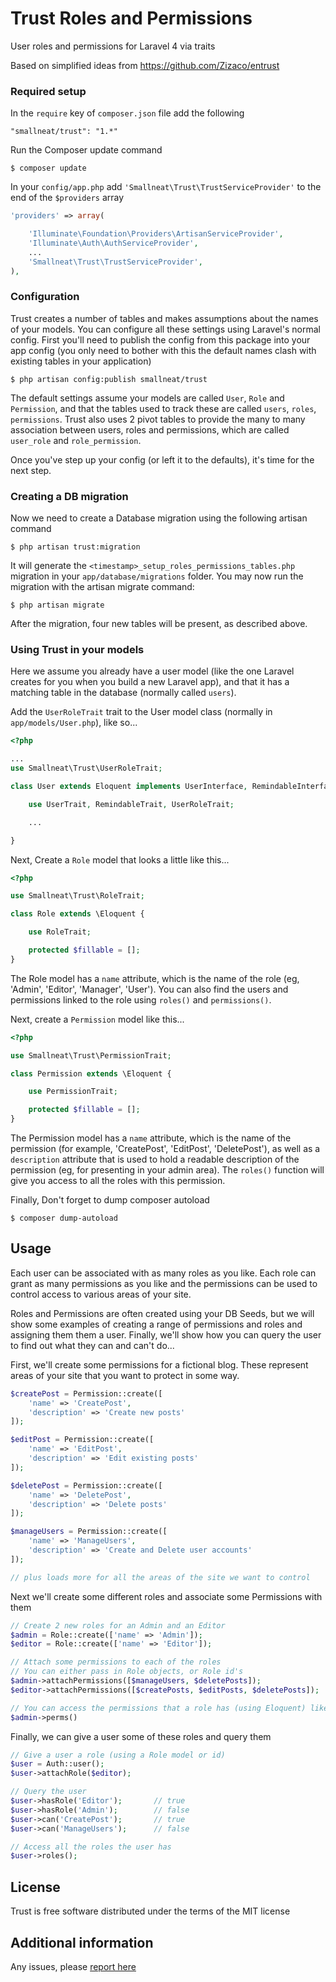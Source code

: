 Trust Roles and Permissions
===========================

User roles and permissions for Laravel 4 via traits

Based on simplified ideas from https://github.com/Zizaco/entrust



### Required setup

In the `require` key of `composer.json` file add the following

    "smallneat/trust": "1.*"

Run the Composer update command

    $ composer update

In your `config/app.php` add `'Smallneat\Trust\TrustServiceProvider'` to the end of the `$providers` array

```php
'providers' => array(

    'Illuminate\Foundation\Providers\ArtisanServiceProvider',
    'Illuminate\Auth\AuthServiceProvider',
    ...
    'Smallneat\Trust\TrustServiceProvider',
),
```


### Configuration

Trust creates a number of tables and makes assumptions about the names of your models. You can configure all these
settings using Laravel's normal config. First you'll need to publish the config from this package into your app config
(you only need to bother with this the default names clash with existing tables in your application)

    $ php artisan config:publish smallneat/trust

The default settings assume your models are called `User`, `Role` and `Permission`, and that the tables used to track these
are called `users`, `roles`, `permissions`. Trust also uses 2 pivot tables to provide the many to many association between
users, roles and permissions, which are called `user_role` and `role_permission`.

Once you've step up your config (or left it to the defaults), it's time for the next step.

### Creating a DB migration

Now we need to create a Database migration using the following artisan command

    $ php artisan trust:migration

It will generate the `<timestamp>_setup_roles_permissions_tables.php` migration in your `app/database/migrations` folder.
You may now run the migration with the artisan migrate command:

    $ php artisan migrate

After the migration, four new tables will be present, as described above.


### Using Trust in your models

Here we assume you already have a user model (like the one Laravel creates for you when you build a new Laravel app),
and that it has a matching table in the database (normally called `users`).

Add the `UserRoleTrait` trait to the User model class (normally in `app/models/User.php`), like so...


```php
<?php

...
use Smallneat\Trust\UserRoleTrait;

class User extends Eloquent implements UserInterface, RemindableInterface {

	use UserTrait, RemindableTrait, UserRoleTrait;

    ...

}
```

Next, Create a `Role` model that looks a little like this...

```php
<?php

use Smallneat\Trust\RoleTrait;

class Role extends \Eloquent {

    use RoleTrait;

	protected $fillable = [];
}
```

The Role model has a `name` attribute, which is the name of the role (eg, 'Admin', 'Editor', 'Manager', 'User').
You can also find the users and permissions linked to the role using `roles()` and `permissions()`.


Next, create a `Permission` model like this...


```php
<?php

use Smallneat\Trust\PermissionTrait;

class Permission extends \Eloquent {

    use PermissionTrait;

	protected $fillable = [];
}
```

The Permission model has a `name` attribute, which is the name of the permission (for example, 'CreatePost', 'EditPost',
'DeletePost'), as well as a `description` attribute that is used to hold a readable description of the permission
(eg, for presenting in your admin area). The `roles()` function will give you access to all the roles with this permission.

Finally, Don't forget to dump composer autoload

    $ composer dump-autoload



## Usage

Each user can be associated with as many roles as you like. Each role can grant as many permissions as you like and
the permissions can be used to control access to various areas of your site.

Roles and Permissions are often created using your DB Seeds, but we will show some examples of creating a range of
permissions and roles and assigning them them a user. Finally, we'll show how you can query the user to find out
what they can and can't do...

First, we'll create some permissions for a fictional blog. These represent areas of your site that you want to protect in some way.

```php
$createPost = Permission::create([
    'name' => 'CreatePost',
    'description' => 'Create new posts'
]);

$editPost = Permission::create([
    'name' => 'EditPost',
    'description' => 'Edit existing posts'
]);

$deletePost = Permission::create([
    'name' => 'DeletePost',
    'description' => 'Delete posts'
]);

$manageUsers = Permission::create([
    'name' => 'ManageUsers',
    'description' => 'Create and Delete user accounts'
]);

// plus loads more for all the areas of the site we want to control
```

Next we'll create some different roles and associate some Permissions with them

```php
// Create 2 new roles for an Admin and an Editor
$admin = Role::create(['name' => 'Admin']);
$editor = Role::create(['name' => 'Editor']);

// Attach some permissions to each of the roles
// You can either pass in Role objects, or Role id's
$admin->attachPermissions([$manageUsers, $deletePosts]);
$editor->attachPermissions([$createPosts, $editPosts, $deletePosts]);

// You can access the permissions that a role has (using Eloquent) like so...
$admin->perms()
```

Finally, we can give a user some of these roles and query them

```php
// Give a user a role (using a Role model or id)
$user = Auth::user();
$user->attachRole($editor);

// Query the user
$user->hasRole('Editor');       // true
$user->hasRole('Admin');        // false
$user->can('CreatePost');       // true
$user->can('ManageUsers');      // false

// Access all the roles the user has
$user->roles();
```

## License

Trust is free software distributed under the terms of the MIT license

## Additional information

Any issues, please [report here](https://github.com/smallneat/trust/issues)
